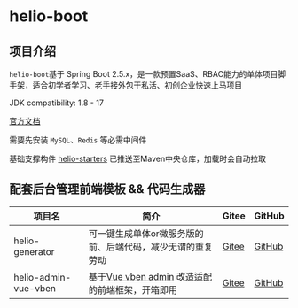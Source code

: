 # helio-boot

## 项目介绍
`helio-boot`基于 Spring Boot 2.5.x，是一款预置SaaS、RBAC能力的单体项目脚手架，适合初学者学习、老手接外包干私活、初创企业快速上马项目

JDK compatibility: 1.8 - 17

[官方文档](https://helio.uncarbon.cc/)

需要先安装 `MySQL`、`Redis` 等必需中间件

基础支撑构件 [helio-starters](https://github.com/uncarbon97/helio-starters) 已推送至Maven中央仓库，加载时会自动拉取

## 配套后台管理前端模板 && 代码生成器
| 项目名 | 简介 | Gitee | GitHub
| ---- | ---- | ---- | ---- |
| helio-generator | 可一键生成单体or微服务版的前、后端代码，减少无谓的重复劳动 | [Gitee](https://gitee.com/uncarbon97/helio-generator) | [GitHub](https://github.com/uncarbon97/helio-generator)
| helio-admin-vue-vben | 基于[Vue vben admin](https://github.com/anncwb/vue-vben-admin) 改造适配的前端框架，开箱即用 | [Gitee](https://gitee.com/uncarbon97/helio-admin-vue-vben) | [GitHub](https://github.com/uncarbon97/helio-admin-vue-vben)
